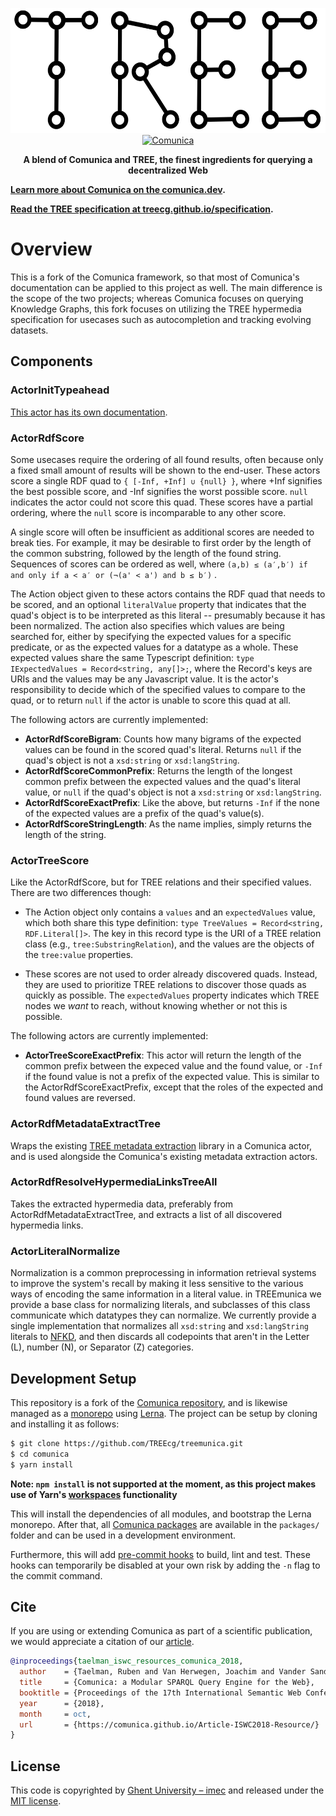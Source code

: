 <p align="center">
  <a href="https://treecg.github.io/specification/">
    <img alt="TREE" src="https://raw.githubusercontent.com/TREEcg/specification/master/tree-logo.svg" height="200">
  </a>
  <a href="https://comunica.dev/">
    <img alt="Comunica" src="https://comunica.dev/img/comunica_red.svg" height="200">
  </a>
</p>

<p align="center">
  <strong>A blend of Comunica and TREE, the finest ingredients for querying a decentralized Web</strong>
</p>

**[Learn more about Comunica on the comunica.dev](https://comunica.dev/).**

**[Read the TREE specification at treecg.github.io/specification](https://treecg.github.io/specification/).**

# Overview

This is a fork of the Comunica framework, so that most of Comunica's documentation can be applied to this project as well. The main difference is the scope of the two projects; whereas Comunica focuses on querying Knowledge Graphs, this fork focuses on utilizing the TREE hypermedia specification for usecases such as autocompletion and tracking evolving datasets.

## Components

### ActorInitTypeahead

[This actor has its own documentation](https://github.com/TREEcg/treemunica/tree/master/packages/actor-init-typeahead).

### ActorRdfScore

Some usecases require the ordering of all found results, often because only a fixed small amount of results will be shown to the end-user. These actors score a single RDF quad to `{ [-Inf, +Inf] ∪ {null} }`, where +Inf signifies the best possible score, and -Inf signifies the worst possible score. `null` indicates the actor could not score this quad. These scores have a partial ordering, where the `null` score is incomparable to any other score. 

A single score will often be insufficient as additional scores are needed to break ties. For example, it may be desirable to first order by the length of the common substring, followed by the length of the found string. Sequences of scores can be ordered as well, where `(a,b) ≤ (a′,b′) if and only if a < a′ or (¬(a' < a') and b ≤ b′)` . 

The Action object given to these actors contains the RDF quad that needs to be scored, and an optional `literalValue` property that indicates that the quad's object is to be interpreted as this literal -- presumably because it has been normalized. The action also specifies which values are being searched for, either by specifying the expected values for a specific predicate, or as the expected values for a datatype as a whole. These expected values share the same Typescript definition: `type IExpectedValues = Record<string, any[]>;`, where the Record's keys are URIs and the values may be any Javascript value. It is the actor's responsibility to decide which of the specified values to compare to the quad, or to return `null` if the actor is unable to score this quad at all.

The following actors are currently implemented:

* **ActorRdfScoreBigram**: Counts how many bigrams of the expected values can be found in the scored quad's literal. Returns `null` if the quad's object is not a `xsd:string` or `xsd:langString`.
* **ActorRdfScoreCommonPrefix**: Returns the length of the longest common prefix between the expected values and the quad's literal value, or `null` if the quad's object is not a `xsd:string` or `xsd:langString`.
* **ActorRdfScoreExactPrefix**: Like the above, but returns `-Inf` if the none of the expected values are a prefix of the quad's value(s).
* **ActorRdfScoreStringLength**: As the name implies, simply returns the length of the string.

### ActorTreeScore

Like the ActorRdfScore, but for TREE relations and their specified values. There are two differences though:

* The Action object only contains a `values` and an `expectedValues` value, which both share this type definition: `type TreeValues = Record<string, RDF.Literal[]>`. The key in this record type is the URI of a TREE relation class (e.g., `tree:SubstringRelation`), and the values are the objects of the `tree:value` properties. 

* These scores are not used to order already discovered quads. Instead, they are used to prioritize TREE relations to discover those quads as quickly as possible. The `expectedValues` property indicates which TREE nodes we _want_ to reach, without knowing whether or not this is possible. 

The following actors are currently implemented:

* **ActorTreeScoreExactPrefix**: This actor will return the length of the common prefix between the expeced value and the found value, or `-Inf` if the found value is not a prefix of the expected value. This is similar to the ActorRdfScoreExactPrefix, except that the roles of the expected and found values are reversed. 

### ActorRdfMetadataExtractTree

Wraps the existing [TREE metadata extraction](https://github.com/Dexagod/tree-metadata-extraction) library in a Comunica actor, and is used alongside the Comunica's existing metadata extraction actors.

### ActorRdfResolveHypermediaLinksTreeAll

Takes the extracted hypermedia data, preferably from ActorRdfMetadataExtractTree, and extracts a list of all discovered hypermedia links.

### ActorLiteralNormalize

Normalization is a common preprocessing in information retrieval systems to improve the system's recall by making it less sensitive to the various ways of encoding the same information in a literal value. in TREEmunica we provide a base class for normalizing literals, and subclasses of this class communicate which datatypes they can normalize. 
We currently provide a single implementation that normalizes all `xsd:string` and `xsd:langString` literals to  [NFKD](http://www.unicode.org/reports/tr15/#Normalization_Forms_Table), and then discards all codepoints that aren't in the Letter (L), number (N), or Separator (Z) categories. 

## Development Setup

This repository is a fork of the [Comunica repository](https://github.com/comunica/), and is likewise managed as a [monorepo](https://github.com/babel/babel/blob/master/doc/design/monorepo.md) using [Lerna](https://lernajs.io/). The project can be setup by cloning and installing it as follows:

```bash
$ git clone https://github.com/TREEcg/treemunica.git
$ cd comunica
$ yarn install
```

**Note: `npm install` is not supported at the moment, as this project makes use of Yarn's [workspaces](https://yarnpkg.com/lang/en/docs/workspaces/) functionality**

This will install the dependencies of all modules, and bootstrap the Lerna monorepo. After that, all [Comunica packages](https://github.com/comunica/comunica/tree/master/packages) are available in the `packages/` folder and can be used in a development environment.

Furthermore, this will add [pre-commit hooks](https://www.npmjs.com/package/pre-commit) to build, lint and test. These hooks can temporarily be disabled at your own risk by adding the `-n` flag to the commit command.

## Cite

If you are using or extending Comunica as part of a scientific publication,
we would appreciate a citation of our [article](https://comunica.github.io/Article-ISWC2018-Resource/).

```bibtex
@inproceedings{taelman_iswc_resources_comunica_2018,
  author    = {Taelman, Ruben and Van Herwegen, Joachim and Vander Sande, Miel and Verborgh, Ruben},
  title     = {Comunica: a Modular SPARQL Query Engine for the Web},
  booktitle = {Proceedings of the 17th International Semantic Web Conference},
  year      = {2018},
  month     = oct,
  url       = {https://comunica.github.io/Article-ISWC2018-Resource/}
}
```

## License
This code is copyrighted by [Ghent University – imec](http://idlab.ugent.be/)
and released under the [MIT license](http://opensource.org/licenses/MIT).
